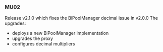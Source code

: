### MU02

Release v2.1.0 which fixes the BiPoolManager decimal issue in v2.0.0
The upgrades:

- deploys a new BiPoolManager implementation
- upgrades the proxy
- configures decimal multipliers
